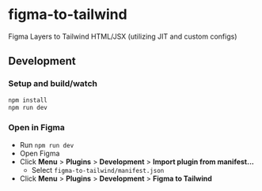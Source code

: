# figma-to-tailwind

Figma Layers to Tailwind HTML/JSX (utilizing JIT and custom configs)

## Development

### Setup and build/watch

```bash
npm install
npm run dev
```

### Open in Figma

- Run `npm run dev`
- Open Figma
- Click **Menu** > **Plugins** > **Development** > **Import plugin from manifest...**
  - Select `figma-to-tailwind/manifest.json`
- Click **Menu** > **Plugins** > **Development** > **Figma to Tailwind**
